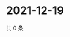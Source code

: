 # 2021-12-19

共 0 条

<!-- BEGIN WEIBO -->
<!-- 最后更新时间 Sun Dec 19 2021 04:12:15 GMT+0800 (China Standard Time) -->

<!-- END WEIBO -->
